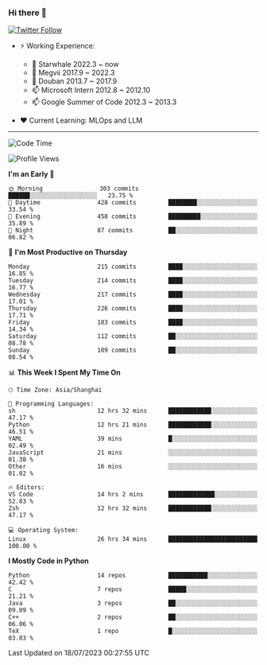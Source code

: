 ### Hi there 👋

[![Twitter Follow](https://img.shields.io/twitter/follow/tianweidut?style=social)](https://twitter.com/tianweidut)

- ⚡ Working Experience:
  - 🔭 Starwhale 2022.3 ~ now
  - 🌱 Megvii 2017.9 ~ 2022.3
  - 🌱 Douban 2013.7 ~ 2017.9
  - 📫 Microsoft Intern 2012.8 ~ 2012.10
  - 📫 Google Summer of Code 2012.3 ~ 2013.3

- ❤️ Current Learning: MLOps and LLM

---
<!--START_SECTION:waka-->
![Code Time](http://img.shields.io/badge/Code%20Time-4%2C268%20hrs%201%20min-blue)

![Profile Views](http://img.shields.io/badge/Profile%20Views-6-blue)

**I'm an Early 🐤** 

```text
🌞 Morning                303 commits         ██████░░░░░░░░░░░░░░░░░░░   23.75 % 
🌆 Daytime                428 commits         ████████░░░░░░░░░░░░░░░░░   33.54 % 
🌃 Evening                458 commits         █████████░░░░░░░░░░░░░░░░   35.89 % 
🌙 Night                  87 commits          ██░░░░░░░░░░░░░░░░░░░░░░░   06.82 % 
```
📅 **I'm Most Productive on Thursday** 

```text
Monday                   215 commits         ████░░░░░░░░░░░░░░░░░░░░░   16.85 % 
Tuesday                  214 commits         ████░░░░░░░░░░░░░░░░░░░░░   16.77 % 
Wednesday                217 commits         ████░░░░░░░░░░░░░░░░░░░░░   17.01 % 
Thursday                 226 commits         ████░░░░░░░░░░░░░░░░░░░░░   17.71 % 
Friday                   183 commits         ████░░░░░░░░░░░░░░░░░░░░░   14.34 % 
Saturday                 112 commits         ██░░░░░░░░░░░░░░░░░░░░░░░   08.78 % 
Sunday                   109 commits         ██░░░░░░░░░░░░░░░░░░░░░░░   08.54 % 
```


📊 **This Week I Spent My Time On** 

```text
🕑︎ Time Zone: Asia/Shanghai

💬 Programming Languages: 
sh                       12 hrs 32 mins      ████████████░░░░░░░░░░░░░   47.17 % 
Python                   12 hrs 21 mins      ████████████░░░░░░░░░░░░░   46.51 % 
YAML                     39 mins             █░░░░░░░░░░░░░░░░░░░░░░░░   02.49 % 
JavaScript               21 mins             ░░░░░░░░░░░░░░░░░░░░░░░░░   01.38 % 
Other                    16 mins             ░░░░░░░░░░░░░░░░░░░░░░░░░   01.02 % 

🔥 Editors: 
VS Code                  14 hrs 2 mins       █████████████░░░░░░░░░░░░   52.83 % 
Zsh                      12 hrs 32 mins      ████████████░░░░░░░░░░░░░   47.17 % 

💻 Operating System: 
Linux                    26 hrs 34 mins      █████████████████████████   100.00 % 
```

**I Mostly Code in Python** 

```text
Python                   14 repos            ███████████░░░░░░░░░░░░░░   42.42 % 
C                        7 repos             █████░░░░░░░░░░░░░░░░░░░░   21.21 % 
Java                     3 repos             ██░░░░░░░░░░░░░░░░░░░░░░░   09.09 % 
C++                      2 repos             ██░░░░░░░░░░░░░░░░░░░░░░░   06.06 % 
TeX                      1 repo              █░░░░░░░░░░░░░░░░░░░░░░░░   03.03 % 
```




 Last Updated on 18/07/2023 00:27:55 UTC
<!--END_SECTION:waka-->
